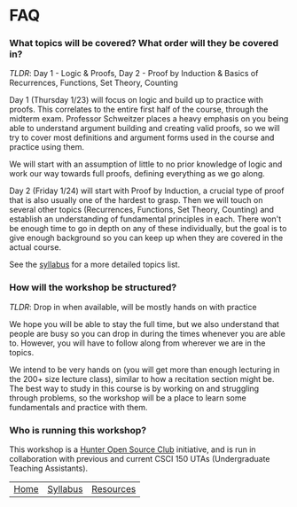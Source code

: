# FAQ


### What topics will be covered? What order will they be covered in?

*TLDR*: Day 1 - Logic & Proofs, Day 2 - Proof by Induction & Basics of Recurrences, Functions, Set Theory, Counting

Day 1 (Thursday 1/23) will focus on logic and build up to practice with proofs. This correlates to the entire first half of the course, through the midterm exam. Professor Schweitzer places a heavy emphasis on you being able to understand argument building and creating valid proofs, so we will try to cover most definitions and argument forms used in the course and practice using them.

We will start with an assumption of little to no prior knowledge of logic and work our way towards full proofs, defining everything as we go along.

Day 2 (Friday 1/24) will start with Proof by Induction, a crucial type of proof that is also usually one of the hardest to grasp. Then we will touch on several other topics (Recurrences, Functions, Set Theory, Counting) and establish an understanding of fundamental principles in each. There won't be enough time to go in depth on any of these individually, but the goal is to give enough background so you can keep up when they are covered in the actual course.

See the [syllabus](/syllabus) for a more detailed topics list. 


### How will the workshop be structured?
*TLDR*: Drop in when available, will be mostly hands on with practice

We hope you will be able to stay the full time, but we also understand that people are busy so you can drop in during the times whenever you are able to. However, you will have to follow along from wherever we are in the topics.

We intend to be very hands on (you will get more than enough lecturing in the 200+ size lecture class), similar to how a recitation section might be. The best way to study in this course is by working on and struggling through problems, so the workshop will be a place to learn some fundamentals and practice with them.

### Who is running this workshop?

This workshop is a [Hunter Open Source Club](https://hunterosc.org/) initiative, and is run in collaboration with previous and current CSCI 150 UTAs (Undergraduate Teaching Assistants).

||||
|:--:|:--:|:--:|
| [Home](/) | [Syllabus](/syllabus) |  [Resources](/resources) |
